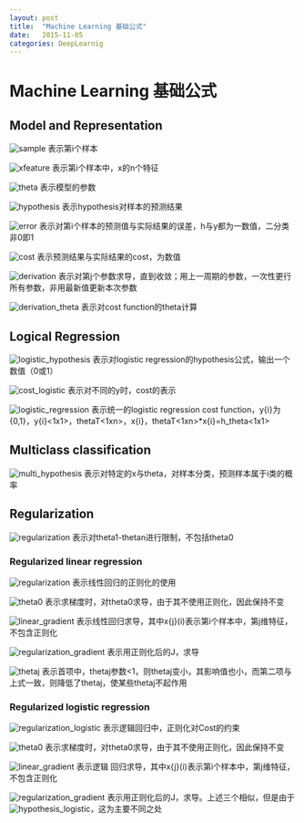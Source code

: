 ```yaml
---
layout: post
title:  "Machine Learning 基础公式"
date:   2015-11-05
categories: DeepLearnig
---
```


# Machine Learning 基础公式

## Model and Representation

![sample]({{url.site}}/assets/20151105/sample.png)        表示第i个样本

![xfeature]({{url.site}}/assets/20151105/x_feature.png)    表示第i个样本中，x的n个特征

![theta]({{url.site}}/assets/20151105/theta.png)    表示模型的参数

![hypothesis]({{url.site}}/assets/20151105/hypothesis.png)        表示hypothesis对样本的预测结果

![error]({{url.site}}/assets/20151105/error.png)        表示对第i个样本的预测值与实际结果的误差，h与y都为一数值，二分类   非0即1

![cost]({{url.site}}/assets/20151105/cost.png)         表示预测结果与实际结果的cost，为数值

![derivation]({{url.site}}/assets/20151105/derivation.png)         表示对第j个参数求导，直到收敛；用上一周期的参数，一次性更行所有参数，非用最新值更新本次参数

![derivation_theta]({{url.site}}/assets/20151105/derivation_theta.png) 表示对cost function的theta计算

## Logical Regression

![logistic_hypothesis]({{url.site}}/assets/20151105/logistic_hypothesis.png)    表示对logistic regression的hypothesis公式，输出一个数值（0或1）

![cost_logistic]({{url.site}}/assets/20151105/cost_logistic.png)    表示对不同的y时，cost的表示

![logistic_regression]({{url.site}}/assets/20151105/logistic_regression.png)    表示统一的logistic regression cost function，y{i}为{0,1}，y{i}<1x1>，thetaT<1xn>，x{i}<nx1>，thetaT<1xn>*x{i}<nx1>=h_theta<1x1>

## Multiclass classification

![multi_hypothesis]({{url.site}}/assets/20151105/multi_hypothesis.png)    表示对特定的x与theta，对样本分类，预测样本属于i类的概率

## Regularization

![regularization]({{url.site}}/assets/20151105/regularization.png)    表示对theta1-thetan进行限制，不包括theta0

### Regularized linear regression

![regularization]({{url.site}}/assets/20151105/regularization.png)    表示线性回归的正则化的使用

![theta0]({{url.site}}/assets/20151105/theta0.png)    表示求梯度时，对theta0求导，由于其不使用正则化，因此保持不变

![linear_gradient]({{url.site}}/assets/20151105/linear_gradient.png)    表示线性回归求导，其中x{j}(i)表示第i个样本中，第j维特征，不包含正则化

![regularization_gradient]({{url.site}}/assets/20151105/regularization_gradient.png)    表示用正则化后的J，求导

![thetaj]({{url.site}}/assets/20151105/thetaj.png)    表示首项中，thetaj参数<1，则thetaj变小，其影响值也小，而第二项与上式一致，则降低了thetaj，使某些thetaj不起作用

### Regularized logistic regression

![regularization_logistic]({{url.site}}/assets/20151105/regularization_logistic.png)    表示逻辑回归中，正则化对Cost的约束

![theta0]({{url.site}}/assets/20151105/theta0.png)    表示求梯度时，对theta0求导，由于其不使用正则化，因此保持不变

![linear_gradient]({{url.site}}/assets/20151105/linear_gradient.png)    表示逻辑    回归求导，其中x{j}(i)表示第i个样本中，第j维特征，不包含正则化

![regularization_gradient]({{url.site}}/assets/20151105/regularization_gradient.png)    表示用正则化后的J，求导。上述三个相似，但是由于![hypothesis_logistic]({{url.site}}/assets/20151105/hypothesis_logistic.png)，这为主要不同之处